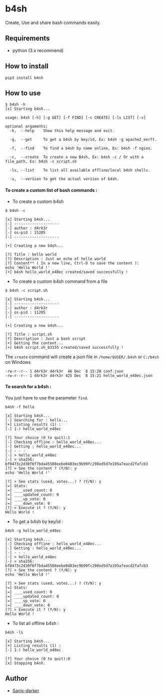 # b4sh

Create, Use and share bash commands easily.

## Requirements

- python (3.x recommend)

## How to install

```shell
pip3 install b4sh
```

## How to use

```shell script
$ b4sh -h
[x] Starting b4sh...

usage: b4sh [-h] [-g GET] [-f FIND] [-c CREATE] [-ls LIST] [-v]

optional arguments:
  -h,  --help    Show this help message and exit.

  -g,  --get     To get a b4sh by key/id, Ex: b4sh -g apache2_eerft.

  -f,  --find    To find a b4sh by name online, Ex: b4sh -f nginx.

  -c,  --create  To create a new B4sh, Ex: b4sh -c / Or with a file_path, Ex: b4sh -c script.sh

  -ls, --list    To list all available offline/local b4sh shells.

  -v,  --version To get the actual version of b4sh.
```

#### To create a custom list of bash commands :

- To create a custom b4sh

`$ b4sh -c`
``` 
[x] Starting b4sh...
[-] --------------------
[-] author : d4rk3r
[-] os-pid : 15205
[-] --------------------

[+] Creating a new b4sh...

[?] Title : hello world
[?] Description : Just an echo of hello world
[?] Content** ( In a new line, Ctrl-D to save the content ): 
echo 'Hello World !'
[+] b4sh hello_world_e48ec created/saved successfully !
```

- To create a custom b4sh command from a file

`$ b4sh -c script.sh`

```
[x] Starting b4sh...
[-] --------------------
[-] author : d4rk3r
[-] os-pid : 11205
[-] --------------------

[+] Creating a new b4sh...

[?] Title : script.sh
[?] Description : Just a bash script
[+] Getting the content...
[+] b4sh script.sh_b3155 created/saved successfully !
```

The `create` command will create a json file in `/home/$USER/.b4sh` or `C:/b4sh` on Windows
```
-rw-r--r-- 1 d4rk3r d4rk3r  46 Dec  8 15:20 conf.json
-rw-r--r-- 1 d4rk3r d4rk3r 425 Dec  8 15:21 hello_world_e48ec.json
```

#### To search for a b4sh :

You just have to use the parameter `find`.

`b4sh -f hello`
```
[x] Starting b4sh...
[-] Searching for : hello...
[+] Listing results (1) :
[-] 1-) hello_world_e48ec

[?] Your choice (0 to quit):1
[-] Checking offline : hello_world_e48ec...
[-] Getting : hello_world_e48ec...
[-] - - -
[-] > hello_world_e48ec
[-] > sha256: bf0473c2d30f6f7bda45508eebe0483ec9b99fc298ed5d7e105a7eacd2fafcb3
[?] > See the content ? (Y/N): y
echo 'Hello World !'

[?] > See stats (used, votes...) ? (Y/N): y
[=] Stats:
[=] ____used_count: 0
[=] ____updated_count: 0
[=] ____up_vote: 0
[=] ____down_vote: 0
[?] > Execute it ? (Y/N): y
Hello World !
```

- To get a b4sh by key/id :

`b4sh -g hello_world_e48ec`
```
[x] Starting b4sh...
[-] Checking offline : hello_world_e48ec...
[-] Getting : hello_world_e48ec...
[-] - - -
[-] > hello_world_e48ec
[-] > sha256: bf0473c2d30f6f7bda45508eebe0483ec9b99fc298ed5d7e105a7eacd2fafcb3
[?] > See the content ? (Y/N): y
echo 'Hello World !'

[?] > See stats (used, votes...) ? (Y/N): y
[=] Stats:
[=] ____used_count: 0
[=] ____updated_count: 0
[=] ____up_vote: 0
[=] ____down_vote: 0
[?] > Execute it ? (Y/N): y
Hello World !
```

- To list all offline b4sh :

`b4sh -ls`
```
[x] Starting b4sh...
[+] Listing results (1) :
[-] 1-) hello_world_e48ec

[?] Your choice (0 to quit):0
[x] Stopping b4sh.
```

## Author

- [Sanix-darker](https://github.com/sanix-darker)
